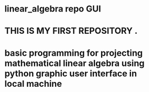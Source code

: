 # linear_algebra repo GUI
# THIS IS MY FIRST REPOSITORY .
# basic programming for projecting mathematical linear algebra using python graphic user interface in local machine 


